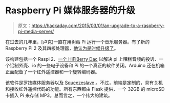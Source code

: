 # Raspberry Pi 媒体服务器的升级

> 原文：<https://hackaday.com/2015/03/01/an-upgrade-to-a-raspberry-pi-media-server/>

在过去的几年里，[卢克]一直在用树莓 Pi 运行一个音乐服务器。有了新的 Raspberry Pi 2 及其四核处理器，[他认为是时候升级了](http://ls-homeprojects.co.uk/?p=15#more-15)。

该构建包括一个 Raspi 2、[一个 HiFiBerry Dac](https://www.hifiberry.com/dacplus/) 以解决 pi 上糟糕音频的投诉、一个铝制外壳、io 的一些电子设备和 Pi 的一个真正的软件关闭。Arduino 还在机箱正面配备了一个红外遥控器和一个旋转编码器。

该软件是罗技媒体服务器以及 [Squeezeslave](http://allthingspi.webspace.virginmedia.com/lms.php) 。不过，前端是定制的，具有关机和接收红外遥控代码的功能。所有东西都由 Flask 提供，一个 32GB 的 microSD 卡插入 Pi 来存储 MP3。总而言之，一个伟大的建筑。